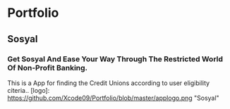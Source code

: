 # Portfolio


## Sosyal
### Get Sosyal And Ease Your Way Through The Restricted World Of Non-Profit Banking.

This is a App for finding the Credit Unions according to user eligibility citeria..
[logo]: https://github.com/Xcode09/Portfolio/blob/master/applogo.png "Sosyal"


